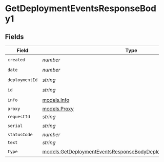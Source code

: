 # GetDeploymentEventsResponseBody1


## Fields

| Field                                                                                                                                      | Type                                                                                                                                       | Required                                                                                                                                   | Description                                                                                                                                |
| ------------------------------------------------------------------------------------------------------------------------------------------ | ------------------------------------------------------------------------------------------------------------------------------------------ | ------------------------------------------------------------------------------------------------------------------------------------------ | ------------------------------------------------------------------------------------------------------------------------------------------ |
| `created`                                                                                                                                  | *number*                                                                                                                                   | :heavy_check_mark:                                                                                                                         | N/A                                                                                                                                        |
| `date`                                                                                                                                     | *number*                                                                                                                                   | :heavy_check_mark:                                                                                                                         | N/A                                                                                                                                        |
| `deploymentId`                                                                                                                             | *string*                                                                                                                                   | :heavy_check_mark:                                                                                                                         | N/A                                                                                                                                        |
| `id`                                                                                                                                       | *string*                                                                                                                                   | :heavy_check_mark:                                                                                                                         | N/A                                                                                                                                        |
| `info`                                                                                                                                     | [models.Info](../models/info.md)                                                                                                           | :heavy_check_mark:                                                                                                                         | N/A                                                                                                                                        |
| `proxy`                                                                                                                                    | [models.Proxy](../models/proxy.md)                                                                                                         | :heavy_minus_sign:                                                                                                                         | N/A                                                                                                                                        |
| `requestId`                                                                                                                                | *string*                                                                                                                                   | :heavy_minus_sign:                                                                                                                         | N/A                                                                                                                                        |
| `serial`                                                                                                                                   | *string*                                                                                                                                   | :heavy_check_mark:                                                                                                                         | N/A                                                                                                                                        |
| `statusCode`                                                                                                                               | *number*                                                                                                                                   | :heavy_minus_sign:                                                                                                                         | N/A                                                                                                                                        |
| `text`                                                                                                                                     | *string*                                                                                                                                   | :heavy_minus_sign:                                                                                                                         | N/A                                                                                                                                        |
| `type`                                                                                                                                     | [models.GetDeploymentEventsResponseBodyDeploymentsResponse200Type](../models/getdeploymenteventsresponsebodydeploymentsresponse200type.md) | :heavy_check_mark:                                                                                                                         | N/A                                                                                                                                        |